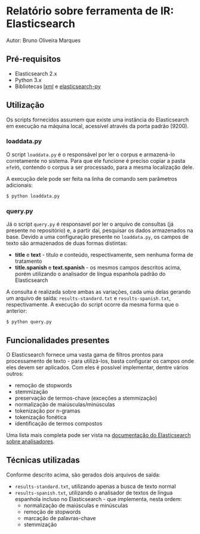 # Relatório sobre ferramenta de IR: Elasticsearch

Autor: Bruno Oliveira Marques

## Pré-requisitos

* Elasticsearch 2.x
* Python 3.x
* Bibliotecas [lxml](http://lxml.de/) e [elasticsearch-py](http://elasticsearch-py.readthedocs.org/)

## Utilização

Os scripts fornecidos assumem que existe uma instância do Elasticsearch em execução na máquina local, acessível através da porta padrão (9200).

### loaddata.py

O script `loaddata.py` é o responsável por ler o corpus e armazená-lo corretamente no sistema. Para que ele funcione é preciso copiar a pasta `efe95`, contendo o corpus a ser processado, para a mesma localização dele.

A execução dele pode ser feita na linha de comando sem parâmetros adicionais:
```
$ python loaddata.py
```

### query.py

Já o script `query.py` é responsavel por ler o arquivo de consultas (já presente no repositório) e, a partir daí, pesquisar os dados armazenados na base.
Devido a uma configuração presente no `loaddata.py`, os campos de texto são armazenados de duas formas distintas:

* **title** e **text** - título e conteúdo, respectivamente, sem nenhuma forma de tratamento
* **title.spanish** e **text.spanish** - os mesmos campos descritos acima, porém utilizando o analisador de língua espanhola padrão do Elasticsearch

A consulta é realizada sobre ambas as variações, cada uma delas gerando um arquivo de saída: `results-standard.txt` e `results-spanish.txt`, respectivamente.
A execução do script ocorre da mesma forma que o anterior:
```
$ python query.py
```

## Funcionalidades presentes

O Elasticsearch fornece uma vasta gama de filtros prontos para processamento de texto - para utilizá-los, basta configurar os campos onde eles devem ser aplicados. Com eles é possível implementar, dentre vários outros:

* remoção de stopwords
* stemmização
* preservação de termos-chave (exceções a stemmização)
* normalização de maiúsculas/minúsculas
* tokenização por n-gramas
* tokenização fonética
* identificação de termos compostos

Uma lista mais completa pode ser vista na [documentação do Elasticsearch sobre analisadores](https://www.elastic.co/guide/en/elasticsearch/reference/current/analysis.html).

## Técnicas utilizadas

Conforme descrito acima, são gerados dois arquivos de saída:

* `results-standard.txt`, utilizando apenas a busca de texto normal
* `results-spanish.txt`, utilizando o analisador de textos de língua espanhola incluso no Elasticsearch - que implementa, nesta ordem:
  * normalização de maiúsculas e minúsculas
  * remoção de stopwords
  * marcação de palavras-chave
  * stemmização
